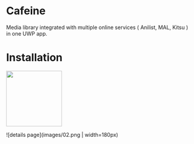 # Cafeine
Media library integrated with multiple online services ( Anilist, MAL, Kitsu ) in one UWP app.

# Installation
[<img src="https://assets.windowsphone.com/85864462-9c82-451e-9355-a3d5f874397a/English_get-it-from-MS_InvariantCulture_Default.png" width="150">](https://www.microsoft.com/store/apps/9NG9S7Q4Q65R?ocid=badge)

![details page](images/02.png | width=180px)


